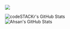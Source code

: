 
![](https://komarev.com/ghpvc/?username=aasourav)

 <p>
  <img align="center" alt="codeSTACKr's GitHub Stats" src="https://github-readme-stats.vercel.app/api?username=aasourav&show_icons=true&hide_border=false&title_color=ff652f&icon_color=FFE400&bg_color=09131B&text_color=ffffff&border_color=0c1a25" />
 <br/>
    <img align="center" alt="Ahsan's GitHub Stats" src="https://github-readme-stats.vercel.app/api/top-langs/?username=aasourav&show_icons=true&hide_border=false&title_color=ff652f&icon_color=FFE400&bg_color=09131B&text_color=ffffff&border_color=0c1a25" />
</p>
